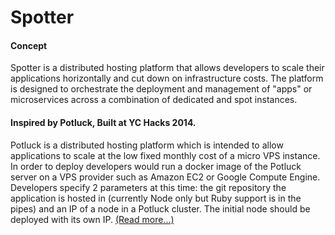 # Spotter
#### Concept
Spotter is a distributed hosting platform that allows developers to scale their applications horizontally and cut down on infrastructure costs. The platform is designed to orchestrate the deployment and management of "apps" or microservices across a combination of dedicated and spot instances.

#### Inspired by Potluck, Built at YC Hacks 2014.
Potluck is a distributed hosting platform which is intended to allow applications to scale at the low fixed monthly cost of a micro VPS instance. In order to deploy developers would run a docker image of the Potluck server on a VPS provider such as Amazon EC2 or Google Compute Engine. Developers specify 2 parameters at this time: the git repository the application is hosted in (currently Node only but Ruby support is in the pipes) and an IP of a node in a Potluck cluster. The initial node should be deployed with its own IP. [(Read more...)](README.md)
